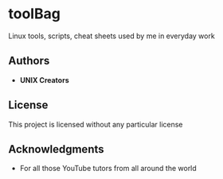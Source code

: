 # toolBag

Linux tools, scripts, cheat sheets used by me in everyday work

## Authors

* **UNIX Creators**

## License

This project is licensed without any particular license

## Acknowledgments

* For all those YouTube tutors from all around the world
